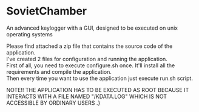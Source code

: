 # SovietChamber
An advanced keylogger with a GUI, designed to be executed on unix operating systems

Please find attached a zip file that contains the source code of the application.\
I've created 2 files for configuration and running the application.\
First of all, you need to execute configure.sh once. It'll install all the requirements and compile the application.\
Then every time you want to use the application just execute run.sh script.


 NOTE!! THE APPLICATION HAS TO BE EXECUTED AS ROOT BECAUSE IT INTERACTS WITH A FILE NAMED "/KDATA.LOG" WHICH IS NOT ACCESSIBLE BY ORDINARY USERS .}
